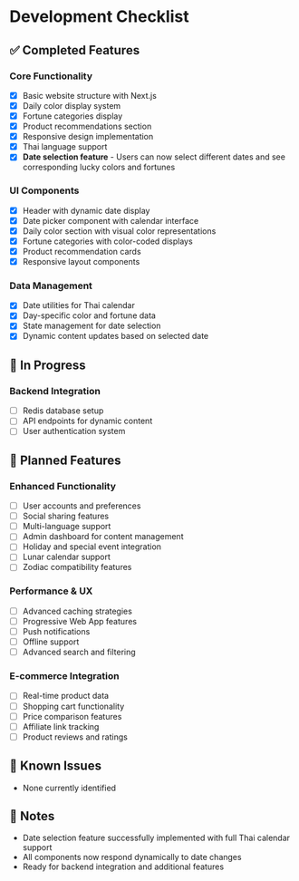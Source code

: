 # Development Checklist

## ✅ Completed Features

### Core Functionality

- [x] Basic website structure with Next.js
- [x] Daily color display system
- [x] Fortune categories display
- [x] Product recommendations section
- [x] Responsive design implementation
- [x] Thai language support
- [x] **Date selection feature** - Users can now select different dates and see corresponding lucky colors and fortunes

### UI Components

- [x] Header with dynamic date display
- [x] Date picker component with calendar interface
- [x] Daily color section with visual color representations
- [x] Fortune categories with color-coded displays
- [x] Product recommendation cards
- [x] Responsive layout components

### Data Management

- [x] Date utilities for Thai calendar
- [x] Day-specific color and fortune data
- [x] State management for date selection
- [x] Dynamic content updates based on selected date

## 🚧 In Progress

### Backend Integration

- [ ] Redis database setup
- [ ] API endpoints for dynamic content
- [ ] User authentication system

## 📝 Planned Features

### Enhanced Functionality

- [ ] User accounts and preferences
- [ ] Social sharing features
- [ ] Multi-language support
- [ ] Admin dashboard for content management
- [ ] Holiday and special event integration
- [ ] Lunar calendar support
- [ ] Zodiac compatibility features

### Performance & UX

- [ ] Advanced caching strategies
- [ ] Progressive Web App features
- [ ] Push notifications
- [ ] Offline support
- [ ] Advanced search and filtering

### E-commerce Integration

- [ ] Real-time product data
- [ ] Shopping cart functionality
- [ ] Price comparison features
- [ ] Affiliate link tracking
- [ ] Product reviews and ratings

## 🐛 Known Issues

- None currently identified

## 📝 Notes

- Date selection feature successfully implemented with full Thai calendar support
- All components now respond dynamically to date changes
- Ready for backend integration and additional features

